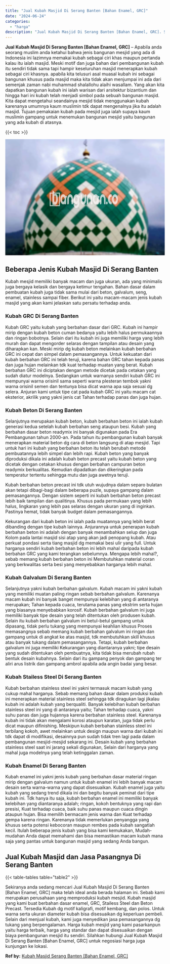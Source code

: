```yaml
---
title: "Jual Kubah Masjid Di Serang Banten [Bahan Enamel, GRC]"
date: "2024-06-24"
categories: 
  - "harga"
description: "Jual Kubah Masjid Di Serang Banten [Bahan Enamel, GRC]. Sekiranya anda sedang mencari Jual Kubah Masjid Di Serang Banten [Bahan Enamel, GRC] maka telah ide..."
---
```


**Jual Kubah Masjid Di Serang Banten \[Bahan Enamel, GRC\]** – Apabila anda seorang muslim anda ketahui bahwa jenis bangunan mesjid yang ada di Indonesia ini lazimnya memakai kubah sebagai ciri khas maupun pertanda kalau itu ialah masjid. Meski motif dan juga bahan dari pembangunan kubah itu sendiri tidak sama tapi hampir keseluruhan masjid menerapkan kubah sebagai ciri khasnya. apabila kita telusuri asal muasal kubah ini sebagai bangunan khusus pada masjid maka kita tidak akan menjumpai ini ada dari semenjak zaman nabi muhammad shalallohu alaihi wasallam. Yang akan kita dapatkan bangunan kubah ini ialah warisan dari arsitektur bizantium dan hingga hari ini kubah telah menjadi simbol pada sebuah bangunan masjid. Kita dapat mengetahui seandainya mesjid tidak menggunakan kubah karenanya umumnya kaum muslimin tdk dapat mengenalnya jika itu adalah masjid. Tujuan pemakaian kubah pada mesjid juga ialah supaya kaum muslimin gampang untuk menemukan bangunan mesjid yaitu bangunan yang ada kubah di atasnya.

{{< toc >}}

![Jual Kubah Masjid Di Serang Banten [Bahan Enamel, GRC]](/images/jual-kubah-masjid-07.png)

## Beberapa Jenis Kubah Masjid Di Serang Banten

Kubah mesjid memiliki banyak macam dan juga ukuran, ada yang minimalis juga bergaya kelasik dan bergaya ketimur tengahan. Bahan dasar dalam pembuatan kubah juga tidak sama mulai dari beton, galvalum, seng, enamel, stainless sampai fiber. Berikut ini yaitu macam-macam jenis kubah masjid yang akan kami jelaskan satu persatu terhadap anda.

### Kubah GRC Di Serang Banten

Kubah GRC yaitu kubah yang berbahan dasar dari GRC. Kubah ini hampir mirip dengan kubah beton cuman bedanya yaitu lebih halus permukaannya dan ringan bobotnya. Selain dari itu kubah ini juga memiliki harga yang lebih murah dan dapat mengorder selaras dengan tampilan atau desain yang diharapkan kan. Meski mirip dg kubah beton melainkan kubah berbahan GRC ini cepat dan simpel dalam pemasangannya. Untuk kekuatan dari kubah berbahan GRC ini telah teruji, karena bahan GRC tahan kepada panas dan juga hujan melainkan tdk kuat terhadap muatan yang berat. Kubah berbahan GRC ini diciptakan dengan metode dicetak pada cetakan yang sudah diatur modelnya. Sedangkan untuk warnanya sendiri kubah GRC ini mempunyai warna orisinil sama seperti warna plesteran tembok yakni warna orisinil semen dan tentunya bisa dicat warna apa saja sesuai dg selera. Anjuran kami untuk tipe cat pada kubah GRC ini yaitu macam cat eksterior, akrilik yang yakni jenis cat Tahan terhadap panas dan juga hujan.

### Kubah Beton Di Serang Banten

Selanjutnya merupakan kubah beton, kubah berbahan beton ini ialah kubah generasi kedua setelah kubah berbahan seng ataupun besi. Kubah yang berbahan dasar beton readymix ini banyak digunakan pada Era Pembangunan tahun 2000-an. Pada tahun itu pembangunan kubah banyak menerapkan material beton dg cara di beton langsung di atap mesjid. Tapi untuk hari ini kubah yang berbahan beton itu telah berubah metode pembuatannya lebih simpel dan lebih rapi. Kubah beton yang banyak diproduksi dikala ini adalah kubah beton precast yaitu kubah beton yang dicetak dengan cetakan khusus dengan berbahan campuran beton readymix berkualitas. Kemudian dipadatkan dan dikeringkan pada temperatur tertentu sehingga mutu dan juga awetnya teruji.

Kubah berbahan beton precast ini tdk utuh wujudnya dalam separo bulatan akan tetapi dibagi-bagi dalam beberapa puzle, supaya gampang dalam pemasangannya. Dengan sistem seperti ini kubah berbahan beton precast lebih baik tampilan dan qualitinya. Khusus pada permukaan yang lebih halus, lingkaran yang lebih pas selaras dengan ukuran yang di inginkan. Pastinya hemat, tidak banyak budget dalam pemasangannya.

Kekurangan dari kubah beton ini ialah pada muatannya yang lebih berat dibanding dengan tipe kubah lainnya. Anjurannya untuk penerapan kubah berbahan beton ini adalah dengan banyak menambahkan selup dan juga Kolom pada lantai masjid sisi atap yang akan jadi penopang kubah. Atau perkuat pondasi serta tiang masjid dg memakai besi ulir yang full. Untuk harganya sendiri kubah berbahan beton ini lebih mahal daripada kubah berbahan GRC yang kami terangkan sebelumnya. Mengapa lebih mahal?, sebab memang kubah berbahan beton ini Membutuhkan material coran yang berkwalitas serta besi yang menyebabkan harganya lebih mahal.

### Kubah Galvalum Di Serang Banten

Selanjutnya yakni kubah berbahan galvalum. Kubah macam ini yakni kubah yang memiliki muatan paling ringan sebab berbahan galvalum. Karenanya macam kubah ini banyak banget mempunyai kelebihan yang di antaranya merupakan; Tahan kepada cuaca, terutama panas yang ekstrim serta hujan yang biasanya menyebabkan korosif. Kubah berbahan galvalum ini juga memiliki banyak tipe desain yang telah ditentukan oleh produsen kubah. Selain itu kubah berbahan galvalum ini betul-betul gampang untuk dipasang, tidak perlu tukang yang mempunyai keahlian khusus Proses memasangnya sebab memang kubah berbahan galvalum ini ringan dan gampang untuk di angkat ke atas masjid, tdk membutuhkan skill khusus atau banyak tukang dalam pemasangannya. Tetapi, kubah berbahan galvalum ini juga memiliki Kekurangan yang diantaranya yakni; tipe desain yang sudah ditentukan oleh pembuatnya, kita tidak bisa merubah rubah bentuk desain kubahnya. Selain dari itu gampang penyok dan gampang ter aliri arus listrik dan gampang ambrol apabila ada angin badai yang besar.

### Kubah Stailess Steel Di Serang Banten

Kubah berbahan stainless steel ini yakni termasuk macam kubah yang cukup mahal harganya. Sebab memang bahan dasar dalam produksi kubah ini menerapkan material stainless steel sehingga tdk diragukan lagi jikalau kubah ini adalah kubah yang berqualiti. Banyak kelebihan kubah berbahan stainless steel ini yang di antaranya yaitu; Tahan terhadap cuaca, yakni suhu panas dan juga hujannya karena berbahan stainless steel. Karenanya kubah ini tidak akan mengalami korosi ataupun karatan, juga tidak perlu dicat maupun difinishing. Meskipun kubah berbahan stainless steel ini terbilang kokoh, awet melainkan untuk design maupun warna dari kubah ini tdk dapat di modifikasi, desainnya pun sudah tidak tren lagi pada dalam pembangunan mesjid-mesjid sekarang ini. Desain kubah yang berbahan stainless steel saat ini jarang sekali digunakan, Selain dari harganya yang mahal juga modelnya yang telah ketinggalan zaman.

### Kubah Enamel Di Serang Banten

Kubah enamel ini yakni jenis kubah yang berbahan dasar material ringan mirip dengan galvalum namun untuk kubah enamel ini lebih banyak macam desain serta warna-warna yang dapat disesuaikan. Kubah enamel juga yaitu kubah yang sedang trend dikala ini dan begitu banyak peminat dari tipe kubah ini. Tdk hanya itu saja, kubah berbahan enamel ini memiliki banyak kelebihan yang diantaranya adalah; ringan, kokoh bentuknya yang rapi dan presisi, Kuat terhadap cuaca, baik suhu panas maupun cuaca dingin ataupun hujan. Bisa memilih bermacam jenis warna dan Kuat terhadap gempa karena ringan. Karenanya tidak memerlukan penyangga yang khusus serta potensi kebocoran maupun rembes pada kubah sangatlah kecil. Itulah beberapa jenis kubah yang bisa kami kemukakan, Mudah-mudahan Anda dapat memahami dan bisa memastikan macam kubah mana saja yang pantas untuk bangunan masjid yang sedang Anda bangun.

## Jual Kubah Masjid dan Jasa Pasangnya Di Serang Banten

{{< table-tables table="table2" >}}

Sekiranya anda sedang mencari Jual Kubah Masjid Di Serang Banten \[Bahan Enamel, GRC\] maka telah ideal anda berada halaman ini. Sebab kami merupakan perusahaan yang memproduksi kubah mesjid. Kubah masjid yang kami buat berbahan dasar enamel, GRC, Stailess Steel dan Beton Precast. Tersedia Kubah dg motif kaligrafi, motif kembang, dan polos. Untuk warna serta ukuran diameter kubah bisa disesuaikan dg keperluan pembeli. Selain dari menjual kubah, kami juga menyedikan jasa pemasangannya dg tukang yang berpengalaman. Harga kubah mesjid yang kami pasarkanpun yaitu harga terbaik, harga yang standar dan dapat disesuaikan dengan biaya pembangunan mesjid itu sendiri. Silahkan hubungi Jual Kubah Masjid Di Serang Banten \[Bahan Enamel, GRC\] untuk negosiasi harga juga kunjungan ke lokasi.

**Ref by:** [Kubah Masjid Serang Banten [Bahan Enamel, GRC]](https://id.wikipedia.org/wiki/Kubah)
